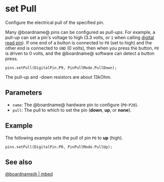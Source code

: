 # set Pull

Configure the electrical pull of the specified pin.

Many @boardname@ pins can be configured as _pull-ups_.  For example, a
pull-up can set a pin's voltage to high (3.3 volts, or `1` when
calling [digital read pin](/reference/pins/digital-read-pin)).  If one
end of a button is connected to ``P0`` (set to high) and the other end
is connected to ``GND`` (0 volts), then when you press the button,
``P0`` is driven to 0 volts, and the @boardname@ software can detect a
button press.

```sig
pins.setPull(DigitalPin.P9, PinPullMode.PullDown);
```

The pull-up and -down resistors are about 13kOhm.

## Parameters

* ``name``: The @boardname@ hardware pin to configure (``P0``-``P20``).
* ``pull``: The pull to which to set the pin (**down**, **up**, or **none**).

## Example

The following example sets the pull of pin ``P0`` to **up** (high).

```blocks
pins.setPull(DigitalPin.P0, PinPullMode.PullUp);
```

## See also

[@boardname@ | mbed](https://developer.mbed.org/platforms/Microbit/)
